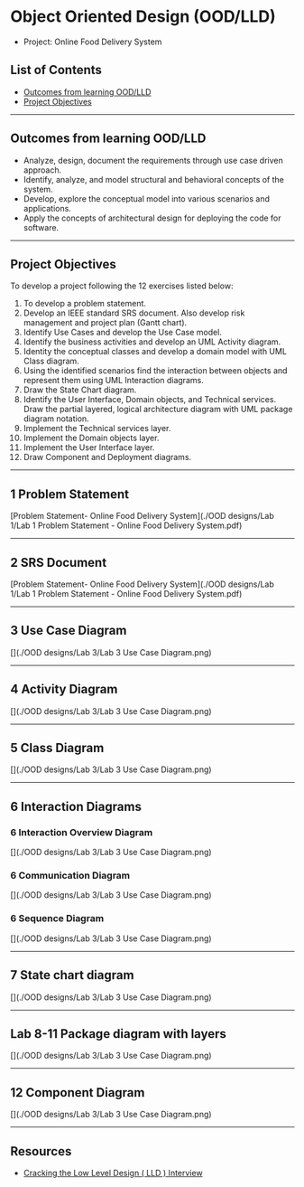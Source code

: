 # Object Oriented Design (OOD/LLD) 

- Project: Online Food Delivery System

## List of Contents

- [Outcomes from learning OOD/LLD](outcomes-from-learning-ood/lld)
- [Project Objectives](#project-online-food-delivery-system)

---

## Outcomes from learning OOD/LLD

- Analyze, design, document the requirements through use case driven approach.
- Identify, analyze, and model structural and behavioral concepts of the system.
- Develop, explore the conceptual model into various scenarios and applications.
- Apply the concepts of architectural design for deploying the code for software.

---

## Project Objectives

To develop a project following the 12 exercises listed below:

1. To develop a problem statement. 
2. Develop an IEEE standard SRS document. Also develop risk management and project plan (Gantt chart). 
3. Identify Use Cases and develop the Use Case model. 
4. Identify the business activities and develop an UML Activity diagram. 
5. Identity the conceptual classes and develop a domain model with UML Class diagram. 
6. Using the identified scenarios find the interaction between objects and represent them using UML Interaction diagrams. 
7. Draw the State Chart diagram. 
8. Identify the User Interface, Domain objects, and Technical services. Draw the partial layered, logical architecture diagram with UML package diagram notation. 
9. Implement the Technical services layer. 
10. Implement the Domain objects layer. 
11. Implement the User Interface layer. 
12. Draw Component and Deployment diagrams. 

---

## 1 Problem Statement

[Problem Statement- Online Food Delivery System](./OOD designs/Lab 1/Lab 1 Problem Statement - Online Food Delivery System.pdf)

---

## 2 SRS Document

[Problem Statement- Online Food Delivery System](./OOD designs/Lab 1/Lab 1 Problem Statement - Online Food Delivery System.pdf)

---

## 3 Use Case Diagram

[](./OOD designs/Lab 3/Lab 3 Use Case Diagram.png)

---

## 4 Activity Diagram

[](./OOD designs/Lab 3/Lab 3 Use Case Diagram.png)

---

## 5 Class Diagram

[](./OOD designs/Lab 3/Lab 3 Use Case Diagram.png)

---

## 6 Interaction Diagrams

### 6 Interaction Overview Diagram

[](./OOD designs/Lab 3/Lab 3 Use Case Diagram.png)

### 6 Communication Diagram

[](./OOD designs/Lab 3/Lab 3 Use Case Diagram.png)

### 6 Sequence Diagram

[](./OOD designs/Lab 3/Lab 3 Use Case Diagram.png)

---

## 7 State chart diagram

[](./OOD designs/Lab 3/Lab 3 Use Case Diagram.png)

---

## Lab 8-11 Package diagram with layers

[](./OOD designs/Lab 3/Lab 3 Use Case Diagram.png)

---

## 12 Component Diagram

[](./OOD designs/Lab 3/Lab 3 Use Case Diagram.png)

---
## Resources

- [Cracking the Low Level Design ( LLD ) Interview](https://www.linkedin.com/pulse/cracking-he-low-level-design-lld-interview-shashi-bhushan-kumar/)

